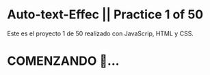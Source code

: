 # Auto-text-Effec || Practice 1 of 50

Este es el proyecto 1 de 50 realizado con JavaScrip, HTML y CSS.  

# COMENZANDO 🚀...
